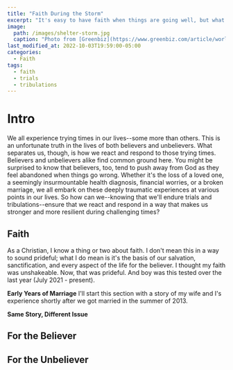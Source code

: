 ```yaml
---
title: "Faith During the Storm"
excerpt: "It's easy to have faith when things are going well, but what happens when when things aren't so well?"
image: 
  path: /images/shelter-storm.jpg
  caption: "Photo from [Greenbiz](https://www.greenbiz.com/article/world-possibilities-weather-perfect-storm)"
last_modified_at: 2022-10-03T19:59:00-05:00
categories:
  - Faith
tags: 
  - faith
  - trials
  - tribulations
---
```


# Intro
We all experience trying times in our lives--some more than others. This is an unfortunate truth in the lives of both believers and unbelievers. What separates us, though, is how we react and respond to those trying times. Believers and unbelievers alike find common ground here. You might be surprised to know that believers, too, tend to push away from God as they feel abandoned when things go wrong. Whether it's the loss of a loved one, a seemingly insurmountable health diagnosis, financial worries, or a broken marriage, we all embark on these deeply traumatic experiences at various points in our lives. So how can we--knowing that we'll endure trials and tribulations--ensure that we react and respond in a way that makes us stronger and more resilient during challenging times?

## Faith
As a Christian, I know a thing or two about faith. I don't mean this in a way to sound prideful; what I do mean is it's the basis of our salvation, sanctification, and every aspect of the life for the believer. I thought my faith was unshakeable. Now, that was prideful. And boy was this tested over the last year (July 2021 - present). 

**Early Years of Marriage**
I'll start this section with a story of my wife and I's experience shortly after we got married in the summer of 2013. 
<ADDING CONTENT>

**Same Story, Different Issue**
<ADDING CONTENT>


## For the Believer
<ADDING CONTENT>

## For the Unbeliever
<ADDING CONTENT>

